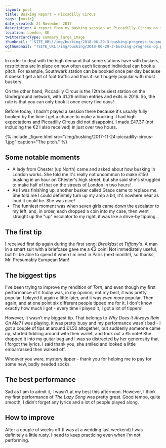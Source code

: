 ```yaml
---
layout: post
title: Busking Report – Piccadilly Circus
tags: [music]
date_created: 24 November 2017
description: A report from my busking session at Piccadilly Circus on the 24th of November!
location: London, UK
twitterCardType: summary_large_image
thumbnail: "!SITE_URL!/img/busking/2018-06-29-3-busking-progress-tw.png"
ogthumbnail: "!SITE_URL!/img/busking/2018-06-29-3-busking-progress-og.png"
---
```


In order to deal with the high demand that some stations have with buskers, restrictions are in place on how often each licensed individual can book a pitch. For example, Southwark station can be booked once per day because it doesn't get a lot of foot traffic and thus it isn't hugely popular with most buskers.

On the other hand, Piccadilly Circus is the 12th busiest station on the Underground network, with 41.29 million entries and exits in 2016. So, the rule is that you can only book it once every five days!

Before today, I hadn't played a session there because it's usually fully booked by the time I get a chance to make a booking. I had high expectations and Piccadilly Circus did not disappoint. I made £47.37 (not including the €2 I also received) in just over two hours.

{% include _figure.html src="/img/busking/2017-11-24-piccadilly-circus-1.jpg" caption="The pitch." %}

## Some notable moments

- A lady from Chester (up North) came and asked about how busking in London works. She told me it's really not uncommon to make £150 busking in an hour on Chester's high street, but she said she's struggled to make half of that on the streets of London in two hours!
- As I was finishing up, another busker called Grace came to replace me. She told me I could definitely turn up my amp a bit, it's nowhere near as loud it could be. She was nice!
- The funniest moment was when seven girls came down the escalator to my left, and, in order, each dropped a coin into my case, then went straight up the "up" escalator to my right, it was like a drive-by tipping.

## The first tip

I received first tip again during the first song: _Breakfast at Tiffany's_. A man in a smart suit with a briefcase gave me a €2 coin! Not immediately useful, but I'll be able to spend it when I'm next in Paris (next month!), so thanks, Mr. Presumably European Man!

## The biggest tips

I've been trying to improve my rendition of _Torn_, and even though my first performance of it today was, in my opinion, not my best, it was pretty popular. I played it again a little later, and it was _even more_ popular. Then again, and at one point six different people tipped me for it, I don't know exactly how much I got - every time I played it, I got a lot of tippers!

However, it wasn't my biggest tip. That belongs to _Why Does It Always Rain On Me?_ I was playing, it was pretty busy and my performance wasn't bad - I got a couple of tips at around £1.50 altogether, but suddenly someone came up, started fiddling around with their wallet, and took out a £5 note! She dropped it into my guitar bag and I was so distracted by her generosity that I forgot the lyrics. I said thank you, she smiled and looked a little embarrassed then walked off.

Whoever you were, mystery tipper - thank you for helping me to pay for some new, badly needed socks.

## The best performance

Sad as I am to admit it, I wasn't at my best this afternoon. However, I think my first performance of _The Lazy Song_ was pretty great. Good tempo, quite smooth, I didn't forget any lyrics and a lot of people played along.

## How to improve

After a couple of weeks off (I was at a wedding last weekend) I was definitely a little rusty. I need to keep practicing even when I'm not performing.
